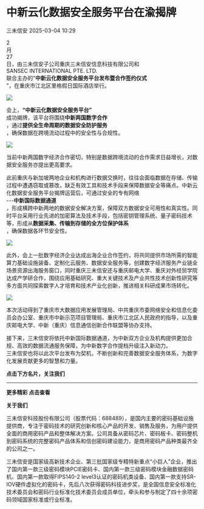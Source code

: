 #  中新云化数据安全服务平台在渝揭牌   
 三未信安   2025-03-04 10:29  
  
2  
月  
27  
日，由三未信安子公司重庆三未信安信息科技有限公司和  
SANSEC INTERNATIONAL PTE. LTD.  
联合主办的“**中新云化数据安全服务平台发布暨合作签约仪式**  
”，在重庆市江北区里格假日国际酒店举行。  
  
![](https://mmbiz.qpic.cn/mmbiz_jpg/Wic2CokASm8lm1voVPtofZo0xMOqJ9IU6zNJPMNRgKen8JLibry9zGHH6LEH2VP868J2pJRRw69k3t9xPY4Lh8fA/640?wx_fmt=jpeg&from=appmsg "")  
  
会上，**“中新云化数据安全服务平台”**  
成功揭牌，该平台将围绕**中新两国数字合作**  
，通过**提供全生命周期的数据安全防护服务**  
，确保数据在跨境流动过程中的安全性与合规性。  
  
![](https://mmbiz.qpic.cn/mmbiz_jpg/Wic2CokASm8lm1voVPtofZo0xMOqJ9IU6GaDn0veF7mgK3ruYWpsjyvYWC0t4hW1D4keEvslyZ95Yia1foW0Fu1A/640?wx_fmt=jpeg&from=appmsg "")  
  
  
当前中新两国数字经济合作密切，特别是数据跨境流动的合作需求日益增长，对数据安全服务亦提出更高要求。  
  
此前重庆与新加坡两地企业和机构进行数据交换时，往往会面临数据在存储、传输过程中遭遇窃取或篡改，缺乏有效工具和技术手段来保障数据安全等痛点。中新云化数据安全服务平台揭牌运营后，可通过安全的专有网络  
---**中新国际数据通道**  
，形成横跨中新两地的数据安全解决方案，保障双方数据安全可用性和真实性。同时平台采用行业先进的加密算法及技术手段，包括密钥管理系统、量子密码技术等，形成从**数据采集、传输到存储的全方位保护体系**  
，确保数据各环节安全性。  
  
![](https://mmbiz.qpic.cn/mmbiz_jpg/Wic2CokASm8lm1voVPtofZo0xMOqJ9IU6OjkWO3bBiaGTTOLgVoMXmGTBO3zwXKP2ib9icJcM8kQj2OSMhLnAn2Zpw/640?wx_fmt=jpeg&from=appmsg "")  
  
  
此外，会上一批数字经济企业达成出海企业合作签约，将共同提供市场所需的智能算力基础设施装备、定制化云服务、数据安全服务等，创建数字经济服务产业链全场景资源出海服务窗口，同时重庆三未信安还与重庆邮电大学、重庆对外经贸学院达成产学研合作，围绕应用基础研究、重大关键技术及产业共性技术创新性研究等多方面共同探索数字人才培育和技术产业化创新，推进相关科研成果市场转化。  
  
![](https://mmbiz.qpic.cn/mmbiz_jpg/Wic2CokASm8lm1voVPtofZo0xMOqJ9IU6ibdF9gEpVfyp8JicqzGn8NjWbibibcDNHeXUk7KKI58fdibm0FDBTUrNssw/640?wx_fmt=jpeg&from=appmsg "")  
  
本次活动得到了重庆市大数据应用发展管理局、中共重庆市委网络安全和信息化委员会办公室、重庆市中新示范项目管理局、重庆市江北区人民政府的指导，以及重庆邮电大学、中新（重庆）信息通信创新合作联盟等协办支持。  
  
接下来，三未信安将依托中新国际数据通道，为中新双方企业及机构提供更加合规、高效的数据流通服务保障，为中新数字合作提档升级注入新动力。  
三未信安也将以此次平台发布为契机，不断创新和完善数据安全服务体系，为数字化发展贡献更多的智慧和力量。  
  
  
**点击下方名片，关注我们**  
  
  
  
  
  
  
****  
**更多精彩 点击查看**  
  
  
  
[](https://mp.weixin.qq.com/s?__biz=MzA5ODk0ODM5Nw==&mid=2650327472&idx=1&sn=b94bcdadc8e36c922afdd4ca384f2fcf&scene=21#wechat_redirect)  
  
[](https://mp.weixin.qq.com/s?__biz=MzA5ODk0ODM5Nw==&mid=2650328167&idx=1&sn=e6558e0ccce7246aff507c2d72624fa9&scene=21#wechat_redirect)  
  
[](https://mp.weixin.qq.com/s?__biz=MzA5ODk0ODM5Nw==&mid=2650328886&idx=1&sn=2df6494b881df0406a9f0eca43fd60a2&scene=21#wechat_redirect)  
  
  
  
  
**关于我们**  
  
三未信安科技股份有限公司（股票代码：688489），是国内主要的密码基础设施提供商，专注于密码技术的研究创新和核心产品的开发、销售及服务，为用户提供全面的商用密码产品和整体解决方案。公司具备从密码芯片、密码板卡、密码整机到密码系统的完整密码产品体系和信创密码建设能力，是商用密码产品种类最齐全的公司之一。  
  
三未信安是国家级高新技术企业、第三批国家级专精特新重点“小巨人”企业，推出了国内第一款三级密码模块PCIE密码卡、国内第一款三级密码模块金融数据密码机、国内第一款取得FIPS140-2 level3认证的密码机类设备、国内第一款支持SR-IOV硬件虚拟化的密码卡，先后八次获得密码科技进步奖，是全国信息安全标准化技术委员会和密码行业标准化技术委员会成员单位，牵头和参与制定了四十余项密码领域国家标准或行业标准。  
  
